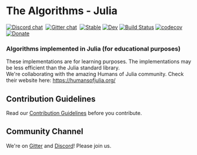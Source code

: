 # The Algorithms - Julia

[![Discord chat](https://img.shields.io/discord/808045925556682782.svg?logo=discord&colorB=7289DA&style=flat-square)](https://the-algorithms.com/discord/)&nbsp;
[![Gitter chat](https://img.shields.io/badge/Chat-Gitter-ff69b4.svg?label=Chat&logo=gitter&style=flat-square)](https://gitter.im/TheAlgorithms)&nbsp;
[![Stable](https://img.shields.io/badge/docs-stable-blue.svg)](https://TheAlgorithms.github.io/Julia/stable)
[![Dev](https://img.shields.io/badge/docs-dev-blue.svg)](https://TheAlgorithms.github.io/Julia/dev)
[![Build Status](https://github.com/TheAlgorithms/Julia/workflows/CI/badge.svg)](https://github.com/TheAlgorithms/Julia/actions)
[![codecov](https://codecov.io/gh/TheAlgorithms/Julia/branch/main/graph/badge.svg)](https://codecov.io/gh/TheAlgorithms/Julia)
[![Donate](https://liberapay.com/assets/widgets/donate.svg)](https://liberapay.com/TheAlgorithms/donate)

### Algorithms implemented in Julia (for educational purposes)

These implementations are for learning purposes. The implementations may be less efficient than the Julia standard library.\
We're collaborating with the amazing Humans of Julia community. Check their website here: https://humansofjulia.org/

## Contribution Guidelines

Read our [Contribution Guidelines](https://github.com/TheAlgorithms/Julia/blob/main/CONTRIBUTING.md) before you contribute.

## Community Channel

We're on [Gitter](https://gitter.im/TheAlgorithms) and [Discord](https://the-algorithms.com/discord/)! Please join us.
